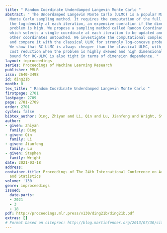 ```yaml
---
title: " Random Coordinate Underdamped Langevin Monte Carlo "
abstract: " The Underdamped Langevin Monte Carlo (ULMC) is a popular Markov chain
  Monte Carlo sampling method. It requires the computation of the full gradient of
  the log-density at each iteration, an expensive operation if the dimension of the
  problem is high. We propose a sampling method called Random Coordinate ULMC (RC-ULMC),
  which selects a single coordinate at each iteration to be updated and leaves the
  other coordinates untouched. We investigate the computational complexity of RC-ULMC
  and compare it with the classical ULMC for strongly log-concave probability distributions.
  We show that RC-ULMC is always cheaper than the classical ULMC, with a significant
  cost reduction when the problem is highly skewed and high dimensional. Our complexity
  bound for RC-ULMC is also tight in terms of dimension dependence. "
layout: inproceedings
series: Proceedings of Machine Learning Research
publisher: PMLR
issn: 2640-3498
id: ding21b
month: 0
tex_title: " Random Coordinate Underdamped Langevin Monte Carlo "
firstpage: 2701
lastpage: 2709
page: 2701-2709
order: 2701
cycles: false
bibtex_author: Ding, Zhiyan and Li, Qin and Lu, Jianfeng and Wright, Stephen
author:
- given: Zhiyan
  family: Ding
- given: Qin
  family: Li
- given: Jianfeng
  family: Lu
- given: Stephen
  family: Wright
date: 2021-03-18
address: 
container-title: Proceedings of The 24th International Conference on Artificial Intelligence
  and Statistics
volume: '130'
genre: inproceedings
issued:
  date-parts:
  - 2021
  - 3
  - 18
pdf: http://proceedings.mlr.press/v130/ding21b/ding21b.pdf
extras: []
# Format based on citeproc: http://blog.martinfenner.org/2013/07/30/citeproc-yaml-for-bibliographies/
---
```

